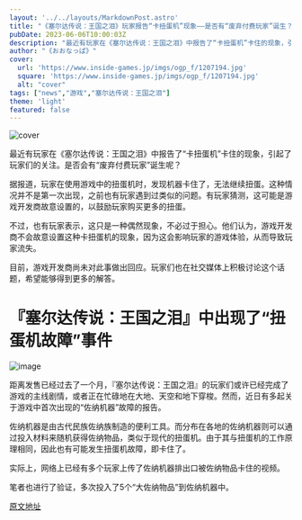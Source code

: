 ```yaml
---
layout: '../../layouts/MarkdownPost.astro'
title: "《塞尔达传说：王国之泪》玩家报告“卡扭蛋机”现象——是否有“废弃付费玩家”诞生？"
pubDate: 2023-06-06T10:00:03Z
description: "最近有玩家在《塞尔达传说：王国之泪》中报告了“卡扭蛋机”卡住的现象，引起了玩家们的关注。是否会有“废弃付费玩家”诞生呢？"
author: "《おおなっぱ》"
cover:
  url: 'https://www.inside-games.jp/imgs/ogp_f/1207194.jpg'
  square: 'https://www.inside-games.jp/imgs/ogp_f/1207194.jpg'
  alt: "cover"
tags: ["news","游戏","塞尔达传说：王国之泪"]
theme: 'light'
featured: false
---
```


![cover](https://www.inside-games.jp/imgs/ogp_f/1207194.jpg)

最近有玩家在《塞尔达传说：王国之泪》中报告了“卡扭蛋机”卡住的现象，引起了玩家们的关注。是否会有“废弃付费玩家”诞生呢？

据报道，玩家在使用游戏中的扭蛋机时，发现机器卡住了，无法继续扭蛋。这种情况并不是第一次出现，之前也有玩家遇到过类似的问题。有玩家猜测，这可能是游戏开发商故意设置的，以鼓励玩家购买更多的扭蛋。

不过，也有玩家表示，这只是一种偶然现象，不必过于担心。他们认为，游戏开发商不会故意设置这种卡扭蛋机的现象，因为这会影响玩家的游戏体验，从而导致玩家流失。

目前，游戏开发商尚未对此事做出回应。玩家们也在社交媒体上积极讨论这个话题，希望能够得到更多的解答。

# 『塞尔达传说：王国之泪』中出现了“扭蛋机故障”事件

![image](https://www.inside-games.jp/imgs/zoom/1207212.jpg)

距离发售已经过去了一个月，『塞尔达传说：王国之泪』的玩家们或许已经完成了游戏的主线剧情，或者正在忙碌地在大地、天空和地下穿梭。然而，近日有多起关于游戏中首次出现的“佐纳机器”故障的报告。

佐纳机器是由古代民族佐纳族制造的便利工具。而分布在各地的佐纳机器则可以通过投入材料来随机获得佐纳物品，类似于现代的扭蛋机。由于其与扭蛋机的工作原理相同，因此也有可能发生扭蛋机故障，即卡住了。

实际上，网络上已经有多个玩家上传了佐纳机器排出口被佐纳物品卡住的视频。

笔者也进行了验证，多次投入了5个“大佐纳物品”到佐纳机器中。

  [原文地址](https://www.inside-games.jp/article/2023/06/06/146396.html)